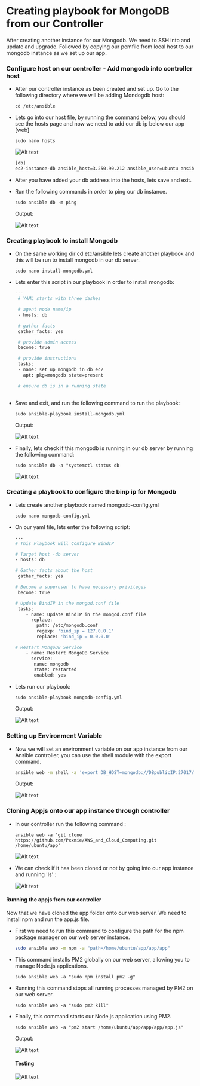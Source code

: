 # Creating playbook for MongoDB from our Controller

After creating another instance for our Mongodb. We need to SSH into and update and upgrade. Followed by copying our pemfile from local host to our mongodb instance as we set up our app. 

### Configure host on our controller - Add mongodb into controller host 

- After our controller instance as been created and set up. Go to the following directory where we will be adding Mondogdb host: 

    ``` 
    cd /etc/ansible
    ```

- Lets go into our host file, by running the command below, you should see the hosts page and now we need to add our db ip below our app [web]

    ``` 
    sudo nano hosts
    ```

  ![Alt text](images/db_hosts.png)

     ```bash
    [db]
    ec2-instance-db ansible_host=3.250.90.212 ansible_user=ubuntu ansible_ssh_private_key_file=/home/ubuntu/.ssh/tech254.pem
    ```

- After you have added your db address into the hosts, lets save and exit. 

- Run the following commands in order to ping our db instance. 
    ```
    sudo ansible db -m ping 
    ```
   Output: 

   ![Alt text](images/ping_pong_db.png)

### Creating playbook to install Mongodb

- On the same working dir cd etc/ansible lets create another playbook and this will be run to install mongodb in our db server. 

    ```
    sudo nano install-mongodb.yml
    ```

 - Lets enter this script in our playbook in order to install mongodb: 
  
   ```bash
   ---
    # YAML starts with three dashes

    # agent node name/ip
    - hosts: db

    # gather facts
    gather_facts: yes

    # provide admin access
    become: true

    # provide instructions
    tasks:
    - name: set up mongodb in db ec2
      apt: pkg=mongodb state=present

    # ensure db is in a running state
    
   ```
- Save and exit, and run the following command to run the playbook: 

    ```
    sudo ansible-playbook install-mongodb.yml
    ```

    Output: 

    ![Alt text](images/mongodb_running.png)

- Finally, lets check if this mongodb is running in our db server by running the following command: 

    ```
    sudo ansible db -a "systemctl status db
    ```
    ![Alt text](images/mongodb_running_system.png)


### Creating a playbook to configure the binp ip for Mongodb

- Lets create another playbook named mongodb-config.yml
  
  ``` 
  sudo nano mongodb-config.yml
  ```

- On our yaml file, lets enter the following script: 

    ```bash        
    ---
    # This Playbook will Configure BindIP 

    # Target host -db server
    - hosts: db

    # Gather facts about the host
     gather_facts: yes

    # Become a superuser to have necessary privileges
     become: true

    # Update BindIP in the mongod.conf file
     tasks:
        - name: Update BindIP in the mongod.conf file
          replace:
            path: /etc/mongodb.conf
            regexp: 'bind_ip = 127.0.0.1'
            replace: 'bind_ip = 0.0.0.0'

    # Restart MongoDB Service
        - name: Restart MongoDB Service
          service:
           name: mongodb
           state: restarted
           enabled: yes
    ```

- Lets run our playbook:

    ```
    sudo ansible-playbook mongodb-config.yml
    ```

    Output: 
    
    ![Alt text](images/mongodb_config_restart.png)

### Setting up Environment Variable 

-  Now we will set an environment variable on our app instance from our Ansible controller, you can use the shell module with the export command.

    ```bash
    ansible web -m shell -a 'export DB_HOST=mongodb://DBpublicIP:27017/posts'
    ```
    Output: 

    ![Alt text](<images/Screenshot 2023-10-18 134536.png>)


### Cloning Appjs onto our app instance through controller

- In our controller run the following command : 

    ```
    ansible web -a 'git clone https://github.com/Pxxmie/AWS_and_Cloud_Computing.git /home/ubuntu/app'
    ```

   ![Alt text](images/isntalled_app.png)

- We can check if it has been cloned or not by going into our app instance and running 'ls' :

    ![Alt text](images/cloned_app.png)

#### Running the appjs from our controller 

 Now that we have cloned the app folder onto our web server. We need to install npm and run the app.js file.  

- First we need to run this command to configure the path for the npm package manager on our web server instance.
    ```bash
    sudo ansible web -m npm -a "path=/home/ubuntu/app/app/app"
    ```

- This command installs PM2 globally on our web server, allowing you to manage Node.js applications.
    ```
    sudo ansible web -a "sudo npm install pm2 -g"
    ```
- Running this command stops all running processes managed by PM2 on our web server.
    ```
    sudo ansible web -a "sudo pm2 kill"
    ```
- Finally, this command starts our Node.js application using PM2.
    ```
    sudo ansible web -a "pm2 start /home/ubuntu/app/app/app/app.js"
    ```

    Output: 

    ![Alt text](images/working_nodejs.png)

    #### Testing

    ![Alt text](images/test_spartaapp.png)